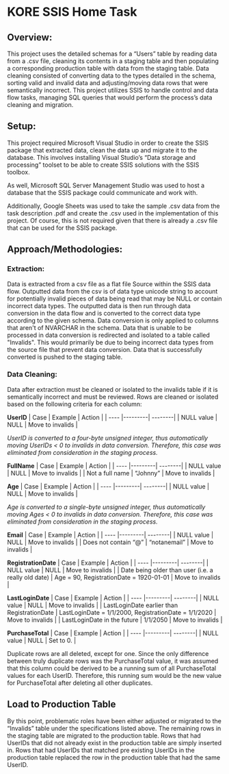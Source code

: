 # KORE SSIS Home Task

## Overview:
This project uses the detailed schemas for a “Users” table by reading data from a .csv file, cleaning its contents in a staging table and then populating a corresponding production table with data from the staging table. Data cleaning consisted of converting data to the types detailed in the schema, sorting valid and invalid data and adjusting/moving data rows that were semantically incorrect. This project utilizes SSIS to handle control and data flow tasks, managing SQL queries that would perform the process’s data cleaning and migration.

## Setup:
This project required Microsoft Visual Studio in order to create the SSIS package that extracted data, clean the data up and migrate it to the database. This involves installing Visual Studio’s “Data storage and processing” toolset to be able to create SSIS solutions with the SSIS toolbox.

As well, Microsoft SQL Server Management Studio was used to host a database that the SSIS package could communicate and work with.

Additionally, Google Sheets was used to take the sample .csv data from the task description .pdf and create the .csv used in the implementation of this project. Of course, this is not required given that there is already a .csv file that can be used for the SSIS package.

## Approach/Methodologies:
### Extraction:
Data is extracted from a csv file as a flat file Source within the SSIS data flow. Outputted data from the csv is of data type unicode string to account for potentially invalid pieces of data being read that may be NULL or contain incorrect data types.
The outputted data is then run through data conversion in the data flow and is converted to the correct data type according to the given schema. Data conversion is only applied to columns that aren't of NVARCHAR in the schema.
Data that is unable to be processed in data conversion is redirected and isolated to a table called "Invalids". This would primarily be due to being incorrect data types from the source file that prevent data conversion.
Data that is successfully converted is pushed to the staging table.

### Data Cleaning:
Data after extraction must be cleaned or isolated to the invalids table if it is semantically incorrect and must be reviewed. Rows are cleaned or isolated based on the following criteria for each column:

**UserID**
| Case | Example | Action  |
| ---- |---------| --------|
| NULL value | NULL | Move to invalids |

*UserID is converted to a four-byte unsigned integer, thus automatically moving UserIDs < 0 to invalids in data conversion. Therefore, this case was eliminated from consideration in the staging process.*

**FullName**
| Case | Example | Action  |
| ---- |---------| --------|
| NULL value | NULL | Move to invalids |
| Not a full name | “Johnny” | Move to invalids |

**Age**
| Case | Example | Action  |
| ---- |---------| --------|
| NULL value | NULL | Move to invalids |

*Age is converted to a single-byte unsigned integer, thus automatically moving Ages < 0 to invalids in data conversion. Therefore, this case was eliminated from consideration in the staging process.*

**Email**
| Case | Example | Action  |
| ---- |---------| --------|
| NULL value | NULL | Move to invalids |
| Does not contain “@” | “notanemail” | Move to invalids |

**RegistrationDate**
| Case | Example | Action  |
| ---- |---------| --------|
| NULL value | NULL | Move to invalids |
| Date being older than user (i.e. a really old date) | Age = 90, RegistrationDate = 1920-01-01 | Move to invalids |

**LastLoginDate**
| Case | Example | Action  |
| ---- |---------| --------|
| NULL value | NULL | Move to invalids |
| LastLoginDate earlier than RegistrationDate | LastLoginDate = 1/1/2000, RegistrationDate = 1/1/2020 | Move to invalids |
| LastLoginDate in the future | 1/1/2050 | Move to invalids |

**PurchaseTotal**
| Case | Example | Action  |
| ---- |---------| --------|
| NULL value | NULL | Set to 0. |

Duplicate rows are all deleted, except for one. Since the only difference between truly duplicate rows was the PurchaseTotal value, it was assumed that this column could be derived to be a running sum of all PurchaseTotal values for each UserID. Therefore, this running sum would be the new value for PurchaseTotal after deleting all other duplicates.

## Load to Production Table
By this point, problematic roles have been either adjusted or migrated to the “Invalids” table under the specifications listed above. The remaining rows in the staging table are migrated to the production table. Rows that had UserIDs that did not already exist in the production table are simply inserted in. Rows that had UserIDs that matched pre existing UserIDs in the production table replaced the row in the production table that had the same UserID.
